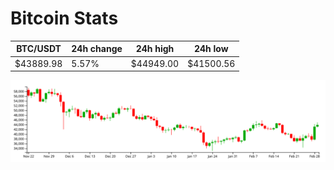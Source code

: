 # Bitcoin Stats

BTC/USDT|24h change|24h high|24h low|
|---|---|---|---|
|$43889.98|5.57%|$44949.00|$41500.56|

<img src="./chart.svg">
